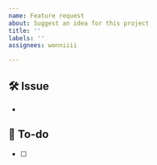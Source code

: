 ```yaml
---
name: Feature request
about: Suggest an idea for this project
title: ''
labels: ''
assignees: wonniiii

---
```


## 🛠 Issue
- 
## 📝 To-do
- [ ]

